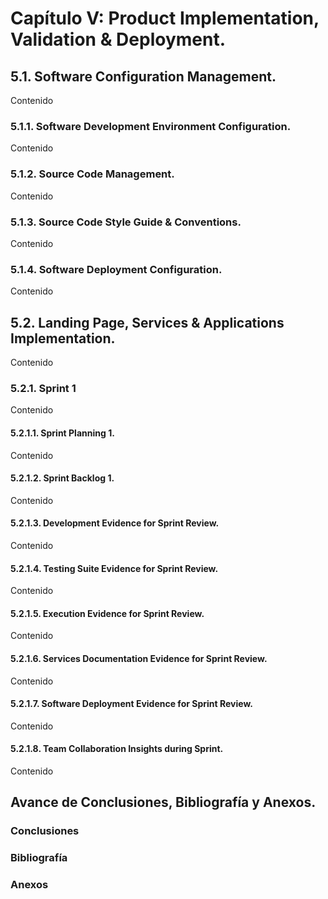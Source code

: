 # Capítulo V: Product Implementation, Validation & Deployment.

## 5.1. Software Configuration Management. 

Contenido
### 5.1.1. Software Development Environment Configuration.

Contenido

### 5.1.2. Source Code Management.
Contenido

### 5.1.3. Source Code Style Guide & Conventions.

Contenido
### 5.1.4. Software Deployment Configuration.

Contenido

## 5.2. Landing Page, Services & Applications Implementation.

Contenido

### 5.2.1. Sprint 1

Contenido

#### 5.2.1.1. Sprint Planning 1.

Contenido

#### 5.2.1.2. Sprint Backlog 1.

Contenido

#### 5.2.1.3. Development Evidence for Sprint Review.

Contenido

#### 5.2.1.4. Testing Suite Evidence for Sprint Review.

Contenido

#### 5.2.1.5. Execution Evidence for Sprint Review.

Contenido

#### 5.2.1.6. Services Documentation Evidence for Sprint Review.

Contenido

#### 5.2.1.7. Software Deployment Evidence for Sprint Review.

Contenido

#### 5.2.1.8. Team Collaboration Insights during Sprint.

Contenido

## Avance de Conclusiones, Bibliografía y Anexos.

### **Conclusiones**
  
### **Bibliografía**

### **Anexos**
